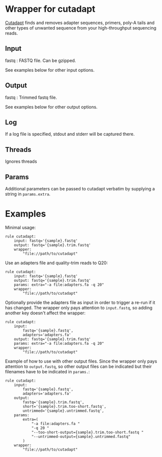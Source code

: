 # Wrapper for cutadapt
[Cutadapt](http://cutadapt.readthedocs.io/en/stable/index.html) finds and
removes adapter sequences, primers, poly-A tails and other types of unwanted
sequence from your high-throughput sequencing reads.

## Input

fastq : FASTQ file. Can be gzipped.

See examples below for other input options.

## Output

fastq : Trimmed fastq file.

See examples below for other output options.

## Log
If a log file is specified, stdout and stderr will be captured there.

## Threads
Ignores threads

## Params
Additional parameters can be passed to cutadapt verbatim by supplying a string
in `params.extra`.


# Examples

Minimal usage:

```
rule cutadapt:
    input: fastq='{sample}.fastq'
    output: fastq='{sample}.trim.fastq'
    wrapper:
        "file://path/to/cutadapt"
```

Use an adapters file and quality-trim reads to Q20:

```
rule cutadapt:
    input: fastq='{sample}.fastq'
    output: fastq='{sample}.trim.fastq'
    params: extra="-a file:adapters.fa -q 20"
    wrapper:
        "file://path/to/cutadapt"
```

Optionally provide the adapters file as input in order to trigger a re-run if
it has changed. The wrapper only pays attention to `input.fastq`, so adding
another key doesn't affect the wrapper:

```
rule cutadapt:
    input:
        fastq='{sample}.fastq',
        adapters='adapters.fa'
    output: fastq='{sample}.trim.fastq'
    params: extra="-a file:adapters.fa -q 20"
    wrapper:
        "file://path/to/cutadapt"
```

Example of how to use with other output files. Since the wrapper only pays
attention to `output.fastq`, so other output files can be indicated but their
filenames have to be indicated in `params.`:

```
rule cutadapt:
    input:
        fastq='{sample}.fastq',
        adapters='adapters.fa'
    output:
        fastq='{sample}.trim.fastq',
        short='{sample}.trim.too-short.fastq',
        untrimmed='{sample}.untrimmed.fastq',
    params:
        extra=(
            "-a file:adapters.fa "
            "-q 20 "
            "--too-short-output={sample}.trim.too-short.fastq "
            "--untrimmed-output={sample}.untrimmed.fastq"
        )
    wrapper:
        "file://path/to/cutadapt"
```
